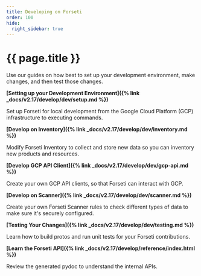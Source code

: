 ```yaml
---
title: Developing on Forseti
order: 100
hide:
  right_sidebar: true
---
```


# {{ page.title }}

Use our guides on how best to set up your development environment, make changes,
and then test those changes.

**[Setting up your Development Environment]({% link _docs/v2.17/develop/dev/setup.md %})**

Set up Forseti for local development from the Google Cloud Platform (GCP)
infrastructure to executing commands.

**[Develop on Inventory]({% link _docs/v2.17/develop/dev/inventory.md %})**

Modify Forseti Inventory to collect and store new data so you can inventory
new products and resources.

**[Develop GCP API Client]({% link _docs/v2.17/develop/dev/gcp-api.md %})**

Create your own GCP API clients, so that Forseti can interact with GCP.

**[Develop on Scanner]({% link _docs/v2.17/develop/dev/scanner.md %})**

Create your own Forseti Scanner rules to check different types of data to
make sure it's securely configured.

**[Testing Your Changes]({% link _docs/v2.17/develop/dev/testing.md %})**

Learn how to build protos and run unit tests for your Forseti contributions.

**[Learn the Forseti API]({% link _docs/v2.17/develop/reference/index.html %})**

Review the generated pydoc to understand the internal APIs.
